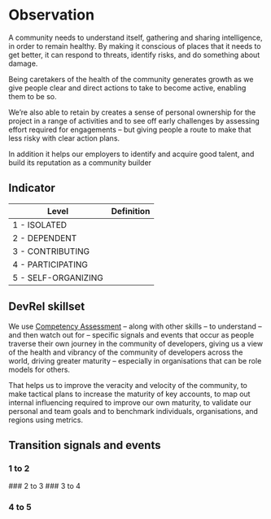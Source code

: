 # Observation

A community needs to understand itself, gathering and sharing intelligence, in order to remain healthy.  By making it conscious of places that it needs to get better, it can respond to threats, identify risks, and do something about damage.

Being caretakers of the health of the community generates growth as we give people clear and direct actions to take to become active, enabling them to be so.

We’re also able to retain by creates a sense of personal ownership for the project in a range of activities and to see off early challenges by assessing effort required for engagements – but giving people a route to make that less risky with clear action plans.

In addition it helps our employers to identify and acquire good talent, and build its reputation as a community builder

## Indicator

| Level               	| Definition                                                                                                                                                                                                                                               	|
|---------------------	|----------------------------------------------------------------------------------------------------------------------------------------------------------------------------------------------------------------------------------------------------------	|
| 1 - ISOLATED        	|                                                                                                                                                                                                              	|
| 2 - DEPENDENT       	|                                                                                                                                                                                                                                                          	|
| 3 - CONTRIBUTING    	|                                                                                                                                              	|
| 4 - PARTICIPATING   	|                                                                                                                                       	|
| 5 - SELF-ORGANIZING 	|  	|

## DevRel skillset

We use [Competency Assessment](https://sfia-online.org/en/sfia-8/skills/competency-assessment) – along with other skills – to understand – and then watch out for – specific signals and events that occur as people traverse their own journey in the community of developers, giving us a view of the health and vibrancy of the community of developers across the world, driving greater maturity – especially in organisations that can be role models for others. 

That helps us to improve the veracity and velocity of the community, to make tactical plans to increase the maturity of key accounts, to map out internal influencing required to improve our own maturity, to validate our personal and team goals and to benchmark individuals, organisations, and regions using metrics.

## Transition signals and events

### 1 to 2
### 2 to 3
### 3 to 4
### 4 to 5